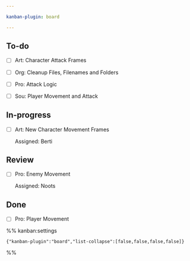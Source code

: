 ```yaml
---

kanban-plugin: board

---
```


## To-do

- [ ] Art: Character Attack Frames
- [ ] Org: Cleanup Files, Filenames and Folders
- [ ] Pro: Attack Logic
- [ ] Sou: Player Movement and Attack


## In-progress

- [ ] Art: New Character Movement Frames
	
	Assigned: Berti


## Review

- [ ] Pro: Enemy Movement
	
	Assigned: Noots


## Done

- [ ] Pro: Player Movement




%% kanban:settings
```
{"kanban-plugin":"board","list-collapse":[false,false,false,false]}
```
%%